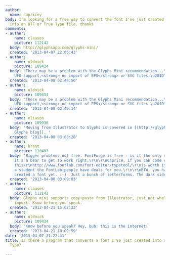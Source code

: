 ```yaml
---
author:
  name: capricey
body: I'm looking for a free way to convert the font I've just created in illustrator
  into an OTF or True Type file. thanks
comments:
- author:
    name: clauses
    picture: 112142
  body: http://glyphsapp.com/glyphs-mini/
  created: '2013-04-07 22:05:43'
- author:
    name: oldnick
    picture: 109434
  body: "There may be a problem with the Glyphs Mini recommendation...\r\n\r\n\u201CNo
    UFO support,<strong> no import of EPS</strong> or SVG files.\u201D"
  created: '2013-04-08 02:48:50'
- author:
    name: oldnick
    picture: 109434
  body: "There may be a problem with the Glyphs Mini recommendation...\r\n\r\n\u201CNo
    UFO support,<strong> no import of EPS</strong> or SVG files.\u201D"
  created: '2013-04-08 02:49:14'
- author:
    name: eliason
    picture: 109936
  body: 'Moving from Illustrator to Glyphs is covered in [[http://glyphsapp.com/blog/importing-from-illustrator/|the
    Glyphs blog]]. '
  created: '2013-04-08 03:03:28'
- author:
    name: hrant
    picture: 110403
  body: "Bigger problem: not free. FontForge is free - is it the only one? But AFAIK
    it's a bear to get to work right.\r\n\r\nCaprice, if you can come up with $100
    this\r\nhttp://www.fontlab.com/font-editor/typetool/\r\nis worth it. And if you're
    a student the FontLab people have deals for you.\r\n\r\nBTW, you haven't actually
    created a font yet. :-)  Just a bunch of letterforms. The dark side awaits...\r\n\r\nhhp\r\n"
  created: '2013-04-08 03:09:03'
- author:
    name: clauses
    picture: 112142
  body: Glyphs mini supports copy+paste from Illustrator, just not whole Illustrator-file
    import. Know before you speak.
  created: '2013-04-21 15:07:22'
- author:
    name: oldnick
    picture: 109434
  body: 'Know before you speak? Hey, bub: this is the internet!'
  created: '2013-04-21 18:02:59'
date: '2013-04-07 21:22:41'
title: Is there a program that converts a font I've just created into an OTF or True
  Type?

---
```

